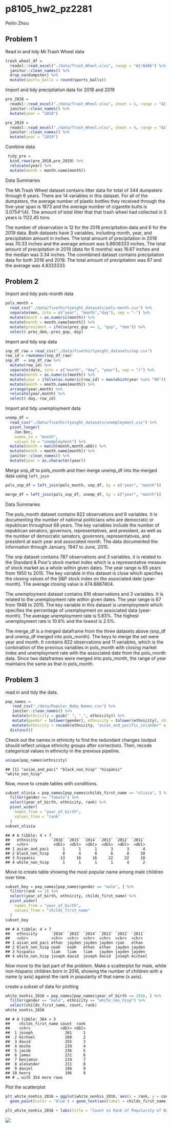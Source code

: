 p8105\_hw2\_pz2281
================
Peilin Zhou

## Problem 1

Read in and tidy Mr.Trash Wheel data

``` r
trash_wheel_df = 
  readxl::read_excel("./data/Trash_Wheel.xlsx", range = "A2:N406") %>% 
  janitor::clean_names() %>% 
  drop_na(dumpster) %>% 
  mutate(sports_balls = round(sports_balls))
```

Import and tidy precipitation data for 2018 and 2019

``` r
pre_2018 = 
  readxl::read_excel("./data/Trash_Wheel.xlsx", sheet = 5, range = "A2:B14") %>%
  janitor::clean_names() %>% 
  mutate(year = "2018")

pre_2019 = 
  readxl::read_excel("./data/Trash_Wheel.xlsx", sheet = 4, range = "A2:B8") %>% 
  janitor::clean_names() %>% 
  mutate(year = "2019")
```

Combine data

``` r
 tidy_pre = 
  bind_rows(pre_2018,pre_2019) %>% 
  relocate(year) %>% 
  mutate(month = month.name[month])
```

Data Summaries

The Mr.Trash Wheel dataset contains litter data for total of 344
dumpsters through 6 years. There are 14 variables in this dataset. For
all of the dumpsters, the average number of plastic bottles they
received through the five-year span is 1873 and the average number of
cigarette butts is 3.0754^{4}. The amount of total litter that that
trash wheel had collected in 5 years is 1122.45 tons.

The number of observation is 12 for the 2018 precipitation data and 6
for the 2019 data. Both datasets have 3 variables, including month,
year, and precipitation amount in inches. The total amount of
precipitation in 2018 was 70.33 inches and the average amount was
5.8608333 inches. The total amount of precipitation in 2019 (data for 6
months) was 16.67 inches and the median was 3.34 inches. The conmbined
dataset contains precipitation data for both 2018 and 2019. The total
amount of precipitation was 87 and the average was 4.8333333.

## Problem 2

Import and tidy pols-month data

``` r
pols_month =
  read_csv("./data/fivethirtyeight_datasets/pols-month.csv") %>% 
  separate(mon, into = c("year", "month","day"), sep = "-") %>% 
  mutate(month = as.numeric(month)) %>% 
  mutate(month = month.name[month]) %>% 
  mutate(president = ifelse(prez_gop == 1, "gop", "dem")) %>% 
  select(-prez_dem,-prez_gop,-day)
```

Import and tidy snp data

``` r
snp_df_raw = read_csv("./data/fivethirtyeight_datasets/snp.csv")
row_id = rownames(snp_df_raw)
snp_df  = snp_df_raw %>% 
  mutate(row_id) %>% 
  separate(date, into = c("month", "day", "year"), sep = "/") %>% 
  mutate(month = as.numeric(month)) %>%
  mutate(year = ifelse(as.numeric(row_id) > max(which(year %in% "00")), sub("^", "19", year), sub("^", "20",year))) %>%
  mutate(month = month.name[month]) %>% 
  arrange(year,month) %>% 
  relocate(year,month) %>% 
  select(-day,-row_id)
```

Import and tidy unemployment data

``` r
unemp_df = 
  read_csv("./data/fivethirtyeight_datasets/unemployment.csv") %>% 
  pivot_longer(
    Jan:Dec,
    names_to = "month",
    values_to = "unemployment") %>% 
  mutate(month = match(month,month.abb)) %>% 
  mutate(month = month.name[month]) %>% 
  janitor::clean_names() %>% 
  mutate(year = as.character(year))
```

Merge snp\_df to pols\_month and then merge unemp\_df into the merged
data using `left_join`

``` r
pols_snp_df = left_join(pols_month, snp_df, by = c("year", "month"))

merge_df = left_join(pols_snp_df, unemp_df, by = c("year", "month"))
```

Data Summaries

The pols\_month dataset contains 822 observations and 9 variables. It is
documenting the number of national politicians who are democratic or
republican throughout 68 years. The key variables include the number of
republican senators, governors, representatives, and president, as well
as the number of democratic senators, governors, representatives, and
president at each year and associated month. The data documented the
information through January, 1947 to June, 2015.

The snp dataset contains 787 observations and 3 variables. it is related
to the Standard & Poor’s stock market index which is a representative
measure of stock market as a whole within given dates. The year range is
65 years from 1950 to 2015. The key variable in this dataset is close
which specifies the closing values of the S&P stock index on the
associated date (year-month). The average closing value is 474.8887404.

The unemployment dataset contains 816 observations and 3 variables. It
is related to the unemployment rate within given dates. The year range
is 67 from 1948 to 2015. The key variable in this dataset is
unemployment which specifies the percentage of unemployment on
associated data (year-month). The average unemployment rate is 5.83%.
The highest unemployment rate is 10.8% and the lowest is 2.5%.

The merge\_df is a merged dataframe from the three datasets above
(snp\_df and unemp\_df merged into pols\_month). The keys to merge the
set were year and month. It contains 822 observations and 11 variables,
which is the conbination of the previous variables in pols\_month with
closing market index and unemployment rate with the associated date from
the pols\_month data. Since two dataframes were merged into pols\_month,
the range of year maintains the same as that in pols\_month.

## Problem 3

read in and tidy the data.

``` r
pop_names = 
   read_csv("./data/Popular_Baby_Names.csv") %>% 
   janitor::clean_names() %>% 
   mutate(ethnicity = gsub(" ", "_", ethnicity)) %>% 
   mutate(gender = tolower(gender), ethnicity = tolower(ethnicity), childs_first_name = tolower(childs_first_name)) %>% 
   mutate(ethnicity = recode(ethnicity, "asian_and_pacific_islander" = "asian_and_paci", "white_non_hispanic" = "white_non_hisp", "black_non_hispanic" = "black_non_hisp")) %>% 
  distinct()
```

Check out the names in ethnicity to find the redundant changes (output
should reflect unique ethnicity groups after correction). Then, recode
categorical values in ethnicity in the previous pipeline.

``` r
unique(pop_names$ethnicity)
```

    ## [1] "asian_and_paci" "black_non_hisp" "hispanic"       "white_non_hisp"

Now, move to create tables with conditions.

``` r
subset_olivia = pop_names[pop_names$childs_first_name == "olivia", ] %>% 
  filter(gender == "female") %>% 
  select(year_of_birth, ethnicity, rank) %>% 
  pivot_wider(
    names_from = "year_of_birth",
    values_from = "rank"
  )
subset_olivia
```

    ## # A tibble: 4 × 7
    ##   ethnicity      `2016` `2015` `2014` `2013` `2012` `2011`
    ##   <chr>           <dbl>  <dbl>  <dbl>  <dbl>  <dbl>  <dbl>
    ## 1 asian_and_paci      1      1      1      3      3      4
    ## 2 black_non_hisp      8      4      8      6      8     10
    ## 3 hispanic           13     16     16     22     22     18
    ## 4 white_non_hisp      1      1      1      1      4      2

Move to create table showing the most popular name among male children
over time.

``` r
subset_boy = pop_names[pop_names$gender == "male", ] %>% 
  filter(rank == 1) %>% 
  select(year_of_birth, ethnicity, childs_first_name) %>% 
  pivot_wider(
    names_from = "year_of_birth",
    values_from = "childs_first_name"
  )
subset_boy
```

    ## # A tibble: 4 × 7
    ##   ethnicity      `2016` `2015` `2014` `2013` `2012` `2011` 
    ##   <chr>          <chr>  <chr>  <chr>  <chr>  <chr>  <chr>  
    ## 1 asian_and_paci ethan  jayden jayden jayden ryan   ethan  
    ## 2 black_non_hisp noah   noah   ethan  ethan  jayden jayden 
    ## 3 hispanic       liam   liam   liam   jayden jayden jayden 
    ## 4 white_non_hisp joseph david  joseph david  joseph michael

Now move to the last part of the problem. Make a scatterplot for male,
white non-hispanic children born in 2016, showing the number of children
with a name (y axis) against the rank in popularity of that name (x
axis).

create a subset of data for plotting

``` r
white_nonhis_2016 = pop_names[pop_names$year_of_birth == 2016, ] %>% 
  filter(gender == "male", ethnicity == "white_non_hisp") %>% 
  select(childs_first_name, count, rank)
white_nonhis_2016
```

    ## # A tibble: 364 × 3
    ##    childs_first_name count  rank
    ##    <chr>             <dbl> <dbl>
    ##  1 joseph              261     1
    ##  2 michael             260     2
    ##  3 david               255     3
    ##  4 moshe               239     4
    ##  5 jacob               236     5
    ##  6 james               231     6
    ##  7 benjamin            219     7
    ##  8 alexander           211     8
    ##  9 daniel              196     9
    ## 10 henry               196     9
    ## # … with 354 more rows

Plot the scatterplot

``` r
plt_white_nonhis_2016 = ggplot(white_nonhis_2016, aes(x = rank, y = count)) + 
  geom_point(color = 'blue') + geom_text(aes(label = childs_first_name), hjust = 0.25,  vjust = -1)

plt_white_nonhis_2016 + labs(title = "Count vs Rank of Popularity of Names", subtitle = "for White Non-hispanic Children Born in 2016")
```

![](p8105_hw2_pz2281_files/figure-gfm/unnamed-chunk-13-1.png)<!-- -->
